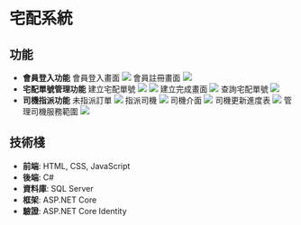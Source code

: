 # 宅配系統


## 功能

- **會員登入功能**
  會員登入畫面
 ![](https://github.com/james12390/jamesmvc/blob/master/Implementation_photos/Member_Login/login.png)
  會員註冊畫面
 ![](https://github.com/james12390/jamesmvc/blob/master/Implementation_photos/Member_Login/register.png)
- **宅配單號管理功能**
  建立宅配單號
  ![](https://github.com/james12390/jamesmvc/blob/master/Implementation_photos/Delivery_ordernumber/trackingnumber1.png)
  ![](https://github.com/james12390/jamesmvc/blob/master/Implementation_photos/Delivery_ordernumber/trackingnumber2.png)
  建立完成畫面
  ![](https://github.com/james12390/jamesmvc/blob/master/Implementation_photos/Delivery_ordernumber/BuildComplete.png)
  查詢宅配單號
  ![](https://github.com/james12390/jamesmvc/blob/master/Implementation_photos/Delivery_ordernumber/BuildComplete.png)
- **司機指派功能**
  未指派訂單
  ![](https://github.com/james12390/jamesmvc/blob/master/Implementation_photos/Driver_Assignment/UnassignedOrders.png)
  指派司機
  ![](https://github.com/james12390/jamesmvc/blob/master/Implementation_photos/Delivery_ordernumber/BuildComplete.png)
  司機介面
  ![](https://github.com/james12390/jamesmvc/blob/master/Implementation_photos/Driver_Assignment/Driverinterface.png)
  司機更新進度表
  ![](https://github.com/james12390/jamesmvc/blob/master/Implementation_photos/Driver_Assignment/DriverUpdateSchedule.png)
  管理司機服務範圍
  ![](https://github.com/james12390/jamesmvc/blob/master/Implementation_photos/Driver_Assignment/ManageDriverServiceArea.png)

## 技術棧

- **前端**: HTML, CSS, JavaScript
- **後端**: C#
- **資料庫**: SQL Server
- **框架**: ASP.NET Core
- **驗證**: ASP.NET Core Identity
